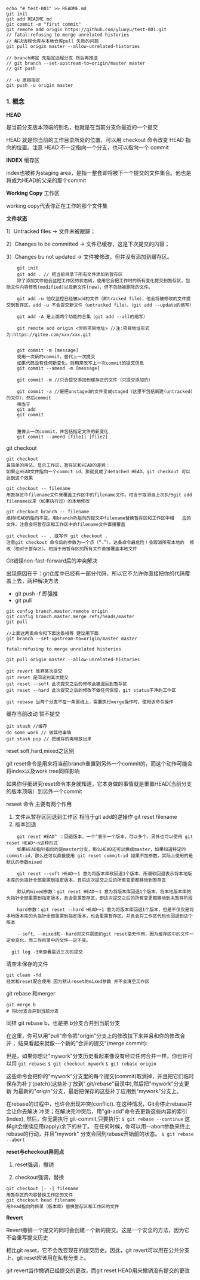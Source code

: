 
```
echo "# test-001" >> README.md
git init
git add README.md
git commit -m "first commit"
git remote add origin https://github.com/yluoyu/test-001.git
// fatal:refusing to merge unrelated histories
// 解决远程仓库与本地仓库pull 失败的问题
git pull origin master --allow-unrelated-histories

// branch绑定 先指定远程分支 然后再推送
// git branch --set-upstream-to=origin/master master
// git push

// -u 直接指定
git push -u origin master
```

### 1. 概念

**HEAD**

是当前分支版本顶端的别名，也就是在当前分支你最近的一个提交

HEAD 就是你当前的工作目录所处的位置，可以用 checkout 命令改变 HEAD 指向的位置。注意 HEAD 不一定指向一个分支，也可以指向一个 commit

**INDEX** 缓存区

index也被称为staging area，是指一整套即将被下一个提交的文件集合。他也是将成为HEAD的父亲的那个commit

**Working Copy** 工作区

working copy代表你正在工作的那个文件集

**文件状态**

1）Untracked files → 文件未被跟踪；

2）Changes to be committed → 文件已缓存，这是下次提交的内容；

3）Changes bu not updated → 文件被修改，但并没有添加到缓存区。
```
    git init
    git add . // 把当前目录下所有文件添加到暂存区
    除了添加文件他会监控工作区的状态树，使用它会把工作时的所有变化提交到暂存区，包括文件内容修改(modified)以及新文件(new)，但不包括被删除的文件。

    git add -u 他仅监控已经被add的文件（即tracked file），他会将被修改的文件提交到暂存区。add -u 不会提交新文件（untracked file）。（git add --update的缩写）

    git add -A 是上面两个功能的合集（git add --all的缩写）

    git remote add origin <你的项目地址> //注:项目地址形式为:https://gitee.com/xxx/xxx.git


    git commit -m [message]
    使用一次新的commit，替代上一次提交
    如果代码没有任何新变化，则用来改写上一次commit的提交信息
    git commit --amend -m [message]

    git commit -m //只会提交添加到缓存区的文件（只提交添加的）

    git commit -a //是把unstaged的文件变成staged（这里不包括新建(untracked)的文件），然后commit
    相当于
    git add
    git commit


    重做上一次commit，并包括指定文件的新变化
    git commit --amend [file1] [file2]
  ```

git checkout
```
git checkout
最简单的用法，显示工作区，暂存区和HEAD的差异：
如果让HEAD文件指向一个commit id，那就变成了detached HEAD。git checkout 可以达到这个效果

git checkout -- filename
用暂存区中filename文件来覆盖工作区中的filename文件。相当于取消自上次执行git add filename以来（如果执行过）的本地修改

git checkout branch -- filename
维持HEAD的指向不变。用branch所指向的提交中filename替换暂存区和工作区中相   应的文件。注意会将暂存区和工作区中的filename文件直接覆盖

git checkout -- . 或写作 git checkout .
注意git checkout 命令后的参数为一个点（“.”）。这条命令最危险！会取消所有本地的  修改（相对于暂存区）。相当于用暂存区的所有文件直接覆盖本地文件
```
Git错误non-fast-forward后的冲突解决

出现原因在于：git仓库中已经有一部分代码，所以它不允许你直接把你的代码覆盖上去，两种解决方法

- git push -f 即强推
- git pull

```
git config branch.master.remote origin
git config branch.master.merge refs/heads/master
git pull

//上面这两条命令和下面这条相等 建议用下面
git branch --set-upstream-to=origin/master master

fatal:refusing to merge unrelated histories

git pull origin master --allow-unrelated-histories

git revert 放弃某次提交
git reset 是回滚到某次提交
git reset --soft 此次提交之后的修改会被退回到暂存区
git reset --hard 此次提交之后的修改不做任何保留，git status干净的工作区

git rebase 当两个分支不在一条直线上，需要执行merge操作时，使用该命令操作
```

缓存当前改动 暂不提交

    git stash //缓存
    do some work // 做其他事情
    git stash pop // 把缓存的再释放出来

reset soft,hard,mixed之区别

git reset命令是用来将当前branch重置到另外一个commit的，而这个动作可能会将index以及work tree同样影响

如果你仔细研究reset命令本身就知道，它本身做的事情就是重置HEAD(当前分支的版本顶端）到另外一个commit

reseet 命令 主要有两个作用

1. 文件从暂存区回退到工作区 相当于git add的逆操作
    git reset filename
2. 版本回退
```
    git reset HEAD^ ：回退版本，一个^表示一个版本，可以多个，另外也可以使用 git reset HEAD～n这种形式
    如果HEAD指针指向的是master分支，那么HEAD还可以换成master，如果知道特定的commit-id，那么还可以直接使用 git reset commit-id 如果不加参数，实际上使用的是默认的参数mixed

    git reset --soft HEAD～1 意为将版本库软回退1个版本，所谓软回退表示将本地版本库的头指针全部重置到指定版本，且将这次提交之后的所有变更都移动到暂存区

    默认的mixed参数：git reset HEAD～1 意为将版本库回退1个版本，将本地版本库的头指针全部重置到指定版本，且会重置暂存区，即这次提交之后的所有变更都移动到未暂存阶段

    hard参数：git reset --hard HEAD～1 意为将版本库回退1个版本，但是不仅仅是将本地版本库的头指针全部重置到指定版本，也会重置暂存区，并且会将工作区代码也回退到这个版本

    --soft、--mixed和--hard对文件层面的git reset毫无作用，因为缓存区中的文件一定会变化，而工作目录中的文件一定不变。

  git log -3来查看最近三次的提交

```
清空未保存的文件

    git clean -fd
    经常和reset配合使用 因为默认reset的mixed参数 并不会清空工作区

git rebase 和merger

    git merge b
    # 将b分支合并到当前分支

同样 git rebase b，也是把 b分支合并到当前分支

在这里，你可以用"pull"命令把"origin"分支上的修改拉下来并且和你的修改合并； 结果看起来就像一个新的"合并的提交"(merge commit):

但是，如果你想让"mywork"分支历史看起来像没有经过任何合并一样，你也许可以用 `git rebase`:
`$ git checkout mywork`
`$ git rebase origin`

这些命令会把你的"mywork"分支里的每个提交(commit)取消掉，并且把它们临时 保存为补丁(patch)(这些补丁放到".git/rebase"目录中),然后把"mywork"分支更新 为最新的"origin"分支，最后把保存的这些补丁应用到"mywork"分支上。

在rebase的过程中，也许会出现冲突(conflict). 在这种情况，Git会停止rebase并会让你去解决 冲突；在解决完冲突后，用"git-add"命令去更新这些内容的索引(index), 然后，你无需执行 git-commit,只要执行:
`$ git rebase --continue`
这样git会继续应用(apply)余下的补丁。
在任何时候，你可以用--abort参数来终止rebase的行动，并且"mywork" 分支会回到rebase开始前的状态。
`$ git rebase --abort`

**reset与checkout异同点**

1. reset强调，撤销

2. checkout强调，替换
```
git checkout [- -] filename
用暂存区的内容替换工作区的文件
git checkout head filename
用head指向的目录（版本库）替换暂存区和工作区的文件
```
**Revert**

Revert撤销一个提交的同时会创建一个新的提交。这是一个安全的方法，因为它不会重写提交历史

相比git reset，它不会改变现在的提交历史。因此，git revert可以用在公共分支上，git reset应该用在私有分支上。

git revert当作撤销已经提交的更改，而git reset HEAD用来撤销没有提交的更改
